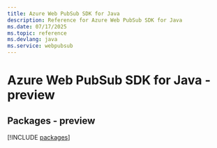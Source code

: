 ```yaml
---
title: Azure Web PubSub SDK for Java
description: Reference for Azure Web PubSub SDK for Java
ms.date: 07/17/2025
ms.topic: reference
ms.devlang: java
ms.service: webpubsub
---
```

# Azure Web PubSub SDK for Java - preview
## Packages - preview
[!INCLUDE [packages](web-pubsub-index.md)]